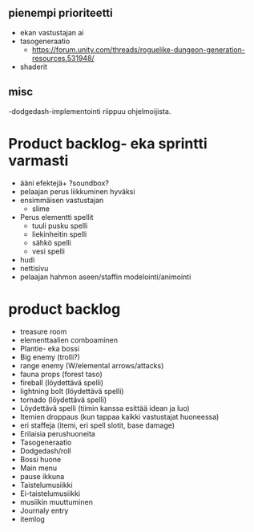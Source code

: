 ## pienempi prioriteetti
* ekan vastustajan ai
* tasogeneraatio
    * https://forum.unity.com/threads/roguelike-dungeon-generation-resources.531948/
* shaderit

## misc
-dodgedash-implementointi riippuu ohjelmoijista.

# Product backlog- eka sprintti varmasti
* ääni efektejä+ ?soundbox?
* pelaajan perus liikkuminen hyväksi
* ensimmäisen vastustajan
    * slime
* Perus elementti spellit
    * tuuli pusku spelli
    * liekinheitin spelli
    * sähkö spelli
    * vesi spelli
* hudi
* nettisivu
* pelaajan hahmon aseen/staffin modelointi/animointi

# product backlog
* treasure room
* elementtaalien comboaminen
* Plantie- eka bossi
* Big enemy (trolli?)
* range enemy (W/elemental arrows/attacks)
* fauna props (forest taso)
* fireball (löydettävä spelli)
* lightning bolt (löydettävä spelli)
* tornado (löydettävä spelli)
* Löydettävä spelli (tiimin kanssa esittää idean ja luo)
* Itemien droppaus (kun tappaa kaikki vastustajat huoneessa)
* eri staffeja (itemi, eri spell slotit, base damage)
* Erilaisia perushuoneita
* Tasogeneraatio
* Dodgedash/roll
* Bossi huone
* Main menu
* pause ikkuna
* Taistelumusiikki
* Ei-taistelumusiikki
* musiikin muuttuminen
* Journaly entry
* itemlog
